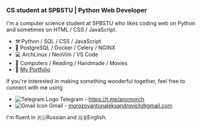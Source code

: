 ### CS student at SPBSTU | Python Web Developer

I'm a computer science student at SPBSTU who likes coding web on Python and sometimes on HTML / CSS / JavaScript. 

- :hammer_and_pick:  Python / SQL / CSS / JavaScript
- :triangular_ruler: PostgreSQL / Docker / Celery / NGINX
- :computer: ArchLinux / NeoVim / VS Code
- :tennis: Computers / Reading / Handmade / Movies 
- :green_book: [My Portfolio](https://anomorch.github.io/my-portfolio-wo-backend/)

If you're interested in making something wonderful together, feel free to connect with me using
- ![Telegram Logo](https://icons.iconarchive.com/icons/froyoshark/enkel/16/Telegram-icon.png) Telegram - https://t.me/anomorch
- ![Gmail Icon](https://icons.iconarchive.com/icons/marcus-roberto/google-play/16/Gmail-icon.png) Gmail - morozovantonaleksandrovich@gmail.com

I'm fluent in :ru:Russian and :gb:English.
